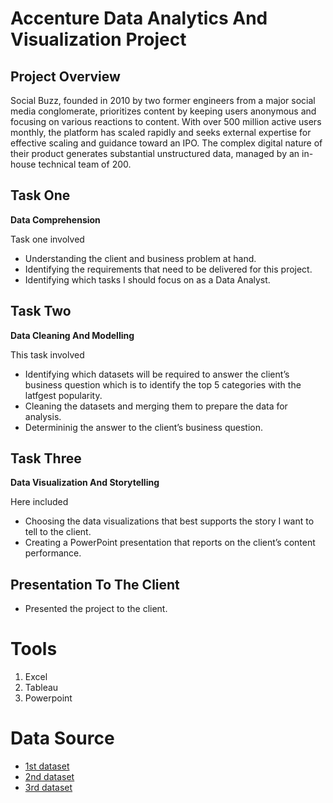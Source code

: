 # Accenture Data Analytics And Visualization Project

## Project Overview
Social Buzz, founded in 2010 by two former engineers from a major social media conglomerate, prioritizes content by keeping users anonymous and focusing on various reactions to content. With over 500 million active users monthly, the platform has scaled rapidly and seeks external expertise for effective scaling and guidance toward an IPO. The complex digital nature of their product generates substantial unstructured data, managed by an in-house technical team of 200.

## Task One

**Data Comprehension**

Task one involved

- Understanding the client and business problem at hand.
- Identifying the requirements that need to be delivered for this project.
- Identifying which tasks I should focus on as a Data Analyst.


## Task Two

**Data Cleaning And Modelling**

This task involved

- Identifying which datasets will be required to answer the client’s business question which is to identify the top 5 categories with the latfgest popularity.
- Cleaning the datasets and merging them to prepare the data for analysis.
- Determininig the answer to the client’s business question.


## Task Three

**Data Visualization And Storytelling**

Here included

- Choosing the data visualizations that best supports the story I want to tell to the client.
- Creating a PowerPoint presentation that reports on the client’s content performance.

## Presentation To The Client

- Presented the project to the client.


# Tools

1. Excel
2. Tableau
3. Powerpoint


# Data Source

- [1st dataset](https://cdn.theforage.com/vinternships/companyassets/T6kdcdKSTfg2aotxT/MsAqi7SNLKw3C6LAr/1664298399720/ReactionTypes.csv)
- [2nd dataset](https://cdn.theforage.com/vinternships/companyassets/T6kdcdKSTfg2aotxT/MsAqi7SNLKw3C6LAr/1664298375459/Reactions.csv)
- [3rd dataset](https://cdn.theforage.com/vinternships/companyassets/T6kdcdKSTfg2aotxT/MsAqi7SNLKw3C6LAr/1664298350004/Content.csv)
